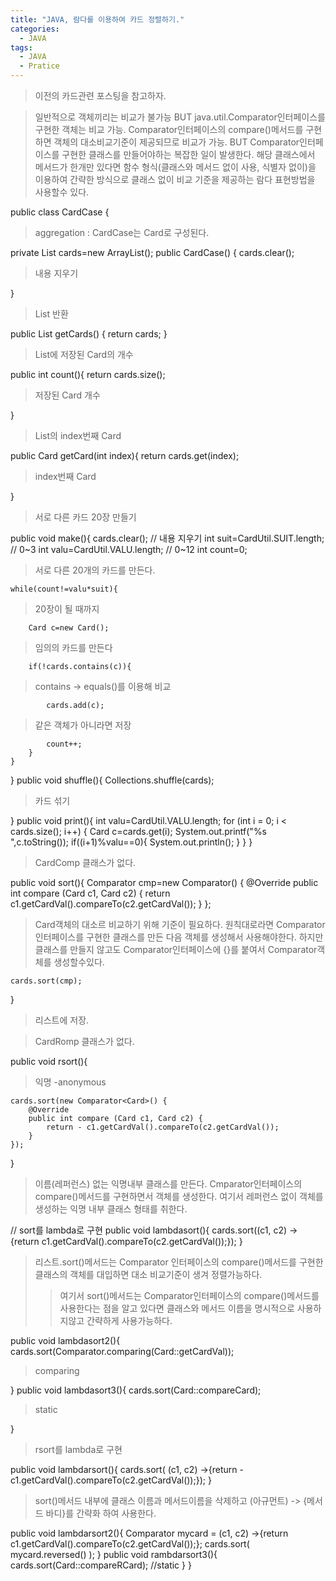 ```yaml
---
title: "JAVA, 람다를 이용하여 카드 정렬하기."
categories:
  - JAVA
tags:
  - JAVA
  - Pratice
---
```


>이전의 카드관련 포스팅을 참고하자.

>일반적으로 객체끼리는 비교가 불가능 BUT java.util.Comparator인터페이스를 구현한 객체는 비교 가능. Comparator인터페이스의 compare()메서드를 구현하면 객체의 대소비교기준이 제공되므로 비교가 가능.
>BUT Comparator인터페이스를 구현한 클래스를 만들어야하는 복잡한 일이 발생한다. 해당 클래스에서 메서드가 한개만 있다면 함수 형식(클래스와 메서드 없이 사용, 식별자 없이)을 이용하여 간략한 방식으로 클래스 없이 비교 기준을 제공하는 람다 표현방법을 사용할수 있다.

public class CardCase {

>aggregation : CardCase는 Card로 구성된다.

 private List<Card> cards=new ArrayList<Card>();
 public CardCase() {
	cards.clear(); 
  
>내용 지우기

 }

>List 반환

 public List<Card> getCards() { 
	return cards;
 }

>List에 저장된 Card의 개수

 public int count(){ 
	return cards.size(); 
  
>저장된 Card 개수

 }

>List의 index번째 Card

 public Card getCard(int index){
	return cards.get(index);  
  
>index번째 Card

 }

>서로 다른 카드 20장 만들기

 public void make(){
	cards.clear(); // 내용 지우기
	int suit=CardUtil.SUIT.length; // 0~3
	int valu=CardUtil.VALU.length; // 0~12
	int count=0;

>서로 다른 20개의 카드를 만든다.

	while(count!=valu*suit){  

>20장이 될 때까지

		Card c=new Card();   

>임의의 카드를 만든다

		if(!cards.contains(c)){ 
      
>contains -> equals()를 이용해 비교

			cards.add(c);      
      
>같은 객체가 아니라면 저장

			count++;
		}
	}
 }
 public void shuffle(){
	Collections.shuffle(cards); 
  
>카드 섞기

 }
 public void print(){
	int valu=CardUtil.VALU.length;
	for (int i = 0; i < cards.size(); i++) {
		Card c=cards.get(i);
		System.out.printf("%s ",c.toString());
		if((i+1)%valu==0){
			System.out.println();
		}
	}
 }

>CardComp 클래스가 없다.

 public void sort(){
	Comparator<Card> cmp=new Comparator<Card>() {
		@Override
		public int compare (Card c1, Card c2) {
			return c1.getCardVal().compareTo(c2.getCardVal());
		}
	};

>Card객체의 대소르 비교하기 위해 기준이 필요하다. 원칙대로라면 Comparator인터페이스를 구현한 클래스를 만든 다음 객체를 생성해서 사용해야한다.
>하지만 클래스를 만들지 않고도 Comparator인터페이스에 {}를 붙여서 Comparator객체를 생성할수있다.

	cards.sort(cmp); 
 }

>리스트에 저장. 

>CardRomp 클래스가 없다.

  public void rsort(){

>익명 -anonymous 

	cards.sort(new Comparator<Card>() {
		@Override
		public int compare (Card c1, Card c2) {
			return - c1.getCardVal().compareTo(c2.getCardVal());
		}
	});
}

>이름(레퍼런스) 없는 익명내부 클래스를 만든다. Cmparator인터페이스의 compare()메서드를 구현하면서 객체를 생성한다. 여기서 레퍼런스 없이 객체를 생성하는 익명 내부 클래스 형태를 취한다.
 
  // sort를 lambda로 구현
  public void lambdasort(){
    cards.sort((c1, c2) ->{return c1.getCardVal().compareTo(c2.getCardVal());});
  }

>리스트.sort()메서드는 Comparator 인터페이스의 compare()메서드를 구현한 클래스의 객체를 대입하면 대소 비교기준이 생겨 정렬가능하다.
>>여기서 sort()메서드는 Comparator인터페이스의 compare()메서드를 사용한다는 점을 알고 있다면 클래스와 메서드 이름을 명시적으로 사용하지않고 간략하게 사용가능하다.

  public void lambdasort2(){
    cards.sort(Comparator.comparing(Card::getCardVal)); 
    
>comparing

  }
  public void lambdasort3(){
    cards.sort(Card::compareCard); 
    
>static 

  }

>rsort를 lambda로 구현

  public void lambdarsort(){
    cards.sort(
    (c1, c2) ->{return - c1.getCardVal().compareTo(c2.getCardVal());});
  }

>sort()메서드 내부에 클래스 이름과 메서드이름을 삭제하고 (아규먼트) -> {메서드 바디}를 간략화 하여 사용한다.
  
  public void lambdarsort2(){
    Comparator<Card> mycard = (c1, c2) ->{return c1.getCardVal().compareTo(c2.getCardVal());};
    cards.sort( mycard.reversed() );
  }
  public void rambdarsort3(){
    cards.sort(Card::compareRCard);  //static 
  }
  }
